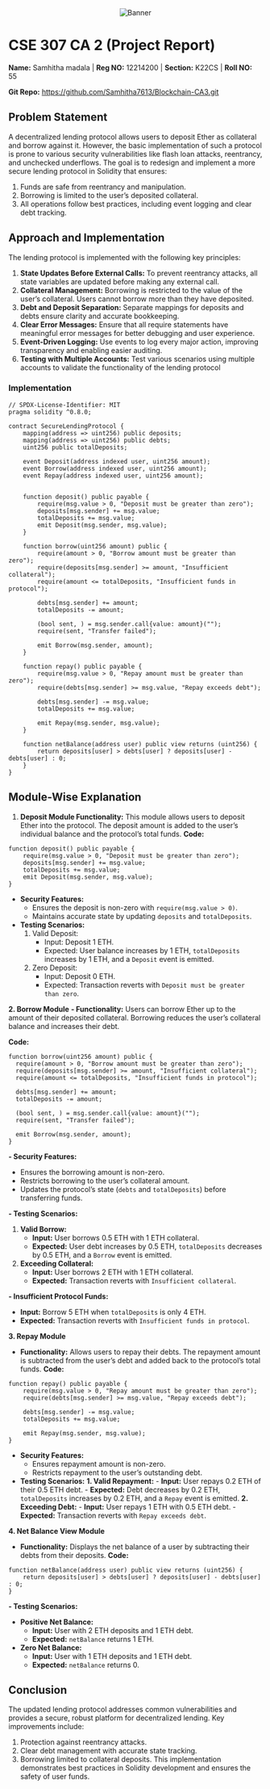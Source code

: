 <div style="text-align: center;">
    <img src="image 2.jpg" alt="Banner" ">
</div>

# CSE 307 CA 2 (Project Report)

**Name:** Samhitha madala | **Reg NO:** 12214200 | **Section:** K22CS | **Roll NO:** 55

**Git Repo:** https://github.com/Samhitha7613/Blockchain-CA3.git


## Problem Statement

A decentralized lending protocol allows users to deposit Ether as collateral and borrow against it. However, the basic implementation of such a protocol is prone to various security vulnerabilities like flash loan attacks, reentrancy, and unchecked underflows. The goal is to redesign and implement a more secure lending protocol in Solidity that ensures:

1. Funds are safe from reentrancy and manipulation.
2. Borrowing is limited to the user’s deposited collateral.
3. All operations follow best practices, including event logging and clear debt tracking.

## Approach and Implementation

The lending protocol is implemented with the following key principles:

1. **State Updates Before External Calls:** To prevent reentrancy attacks, all state variables are updated before making any external call.
2. **Collateral Management:** Borrowing is restricted to the value of the user’s collateral. Users cannot borrow more than they have deposited.
3. **Debt and Deposit Separation:** Separate mappings for deposits and debts ensure clarity and accurate bookkeeping.
4. **Clear Error Messages:** Ensure that all require statements have meaningful error messages for better debugging and user experience.
5. **Event-Driven Logging:** Use events to log every major action, improving transparency and enabling easier auditing.
6. **Testing with Multiple Accounts:** Test various scenarios using multiple accounts to validate the functionality of the lending protocol

### Implementation 


```solidity
// SPDX-License-Identifier: MIT
pragma solidity ^0.8.0;

contract SecureLendingProtocol {
    mapping(address => uint256) public deposits; 
    mapping(address => uint256) public debts;    
    uint256 public totalDeposits;                

    event Deposit(address indexed user, uint256 amount);
    event Borrow(address indexed user, uint256 amount);
    event Repay(address indexed user, uint256 amount);

    
    function deposit() public payable {
        require(msg.value > 0, "Deposit must be greater than zero");
        deposits[msg.sender] += msg.value;
        totalDeposits += msg.value;
        emit Deposit(msg.sender, msg.value);
    }

    function borrow(uint256 amount) public {
        require(amount > 0, "Borrow amount must be greater than zero");
        require(deposits[msg.sender] >= amount, "Insufficient collateral");
        require(amount <= totalDeposits, "Insufficient funds in protocol");

        debts[msg.sender] += amount;
        totalDeposits -= amount;

        (bool sent, ) = msg.sender.call{value: amount}("");
        require(sent, "Transfer failed");

        emit Borrow(msg.sender, amount);
    }

    function repay() public payable {
        require(msg.value > 0, "Repay amount must be greater than zero");
        require(debts[msg.sender] >= msg.value, "Repay exceeds debt");

        debts[msg.sender] -= msg.value;
        totalDeposits += msg.value;

        emit Repay(msg.sender, msg.value);
    }

    function netBalance(address user) public view returns (uint256) {
        return deposits[user] > debts[user] ? deposits[user] - debts[user] : 0;
    }
}
```
## Module-Wise Explanation

1. **Deposit Module Functionality:** This module allows users to deposit Ether into the protocol. The deposit amount is added to the user’s individual balance and the protocol’s total funds.
**Code:**
```solidity
function deposit() public payable {
    require(msg.value > 0, "Deposit must be greater than zero");
    deposits[msg.sender] += msg.value;
    totalDeposits += msg.value;
    emit Deposit(msg.sender, msg.value);
}
```
- **Security Features:**
   - Ensures the deposit is non-zero with `require(msg.value > 0)`.
   - Maintains accurate state by updating `deposits` and `totalDeposits`.
- **Testing Scenarios:**
  1. Valid Deposit:
     - Input: Deposit 1 ETH.
     - Expected: User balance increases by 1 ETH, `totalDeposits` increases by 1 ETH, and a `Deposit` event is emitted.
  2. Zero Deposit:
     - Input: Deposit 0 ETH.
     - Expected: Transaction reverts with `Deposit must be greater than zero`.

     
**2. Borrow Module**
**- Functionality:** Users can borrow Ether up to the amount of their deposited collateral. Borrowing reduces the user’s collateral balance and increases their debt.

  **Code:**
  
  ```solidity
function borrow(uint256 amount) public {
    require(amount > 0, "Borrow amount must be greater than zero");
    require(deposits[msg.sender] >= amount, "Insufficient collateral");
    require(amount <= totalDeposits, "Insufficient funds in protocol");

    debts[msg.sender] += amount;
    totalDeposits -= amount;

    (bool sent, ) = msg.sender.call{value: amount}("");
    require(sent, "Transfer failed");

    emit Borrow(msg.sender, amount);
}
```
**- Security Features:**
   - Ensures the borrowing amount is non-zero.
   - Restricts borrowing to the user’s collateral amount.
   - Updates the protocol’s state (`debts` and `totalDeposits`) before transferring funds.

**- Testing Scenarios:**
   1. **Valid Borrow:**
      - **Input:** User borrows 0.5 ETH with 1 ETH collateral.
      - **Expected:** User debt increases by 0.5 ETH, `totalDeposits` decreases by 0.5 ETH, and a `Borrow` event is emitted.
   2. **Exceeding Collateral:**
      - **Input:** User borrows 2 ETH with 1 ETH collateral.
      - **Expected:** Transaction reverts with `Insufficient collateral`.
   
**- Insufficient Protocol Funds:**
   - **Input:** Borrow 5 ETH when `totalDeposits` is only 4 ETH.
   - **Expected:** Transaction reverts with `Insufficient funds in protocol`.


**3. Repay Module**
- **Functionality:** Allows users to repay their debts. The repayment amount is subtracted from the user’s debt and added back to the protocol’s total funds.
**Code:**

```solidity
function repay() public payable {
    require(msg.value > 0, "Repay amount must be greater than zero");
    require(debts[msg.sender] >= msg.value, "Repay exceeds debt");

    debts[msg.sender] -= msg.value;
    totalDeposits += msg.value;

    emit Repay(msg.sender, msg.value);
}
```
- **Security Features:**
    - Ensures repayment amount is non-zero.
    - Restricts repayment to the user’s outstanding debt.
- **Testing Scenarios:**
   **1. Valid Repayment:**
      - **Input:** User repays 0.2 ETH of their 0.5 ETH debt.
      - **Expected:** Debt decreases by 0.2 ETH, `totalDeposits` increases by 0.2 ETH, and a `Repay` event is emitted.
   **2. Exceeding Debt:**
      - **Input:** User repays 1 ETH with 0.5 ETH debt.
      - **Expected:** Transaction reverts with `Repay exceeds debt`.


**4. Net Balance View Module**
- **Functionality:** Displays the net balance of a user by subtracting their debts from their deposits.
**Code:**
```solidity
function netBalance(address user) public view returns (uint256) {
    return deposits[user] > debts[user] ? deposits[user] - debts[user] : 0;
}
```
**- Testing Scenarios:**
   - **Positive Net Balance:**
      - **Input:** User with 2 ETH deposits and 1 ETH debt.
      - **Expected:** `netBalance` returns 1 ETH.
   - **Zero Net Balance:**
      - **Input:** User with 1 ETH deposits and 1 ETH debt.
      - **Expected:** `netBalance` returns 0.
    

## Conclusion
The updated lending protocol addresses common vulnerabilities and provides a secure, robust platform for decentralized lending. 
Key improvements include:
1. Protection against reentrancy attacks.
2. Clear debt management with accurate state tracking.
3. Borrowing limited to collateral deposits.
This implementation demonstrates best practices in Solidity development and ensures the safety of user funds.




  





